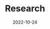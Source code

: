 ---
title: Research
date: 2022-10-24

type: landing

sections:
  - block: markdown
    content:
      title: Adaptive Control and Active Vibration Rejection
      subtitle: ''
      text:
    design:
      columns: '1'
      background:
        image: 
          filename: coders.jpg
          filters:
            brightness: 1
          parallax: false
          position: center
          size: cover
          text_color_light: true
      spacing:
        padding: ['20px', '0', '20px', '0']
      css_class: fullscreen

---